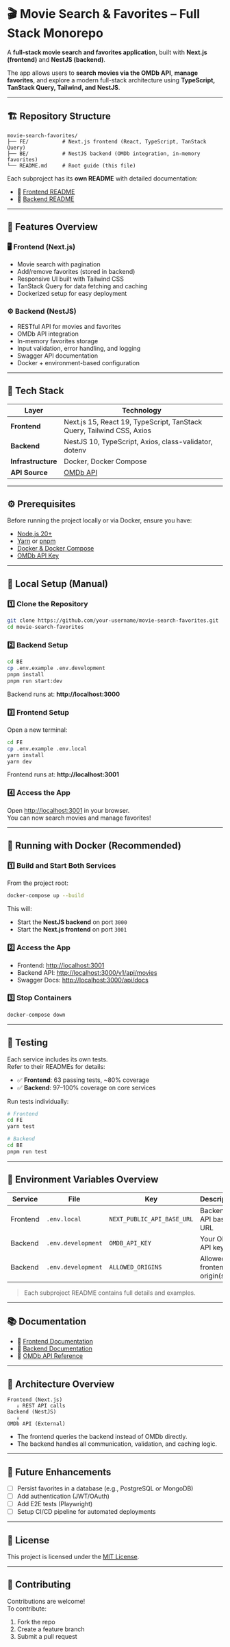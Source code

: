 # 🎬 Movie Search & Favorites – Full Stack Monorepo

A **full-stack movie search and favorites application**, built with **Next.js (frontend)** and **NestJS (backend)**.

The app allows users to **search movies via the OMDb API**, **manage favorites**, and explore a modern full-stack architecture using **TypeScript, TanStack Query, Tailwind, and NestJS**.

---

## 🏗️ Repository Structure

```
movie-search-favorites/
├── FE/           # Next.js frontend (React, TypeScript, TanStack Query)
├── BE/           # NestJS backend (OMDb integration, in-memory favorites)
└── README.md     # Root guide (this file)
```

Each subproject has its **own README** with detailed documentation:

- 📘 [Frontend README](./FE/README.md)
- 📗 [Backend README](./BE/README.md)

---

## 🚀 Features Overview

### 🖥️ Frontend (Next.js)
- Movie search with pagination  
- Add/remove favorites (stored in backend)
- Responsive UI built with Tailwind CSS  
- TanStack Query for data fetching and caching  
- Dockerized setup for easy deployment  

### ⚙️ Backend (NestJS)
- RESTful API for movies and favorites  
- OMDb API integration  
- In-memory favorites storage  
- Input validation, error handling, and logging  
- Swagger API documentation  
- Docker + environment-based configuration  

---

## 🧰 Tech Stack

| Layer | Technology |
|-------|-------------|
| **Frontend** | Next.js 15, React 19, TypeScript, TanStack Query, Tailwind CSS, Axios |
| **Backend** | NestJS 10, TypeScript, Axios, class-validator, dotenv |
| **Infrastructure** | Docker, Docker Compose |
| **API Source** | [OMDb API](https://www.omdbapi.com/) |

---

## ⚙️ Prerequisites

Before running the project locally or via Docker, ensure you have:

- [Node.js 20+](https://nodejs.org/)
- [Yarn](https://yarnpkg.com/) or [pnpm](https://pnpm.io/)
- [Docker & Docker Compose](https://www.docker.com/)
- [OMDb API Key](https://www.omdbapi.com/apikey.aspx)

---

## 🧩 Local Setup (Manual)

### 1️⃣ Clone the Repository
```bash
git clone https://github.com/your-username/movie-search-favorites.git
cd movie-search-favorites
```

### 2️⃣ Backend Setup
```bash
cd BE
cp .env.example .env.development
pnpm install
pnpm run start:dev
```
Backend runs at: **http://localhost:3000**

### 3️⃣ Frontend Setup
Open a new terminal:
```bash
cd FE
cp .env.example .env.local
yarn install
yarn dev
```
Frontend runs at: **http://localhost:3001**

### 4️⃣ Access the App
Open [http://localhost:3001](http://localhost:3001) in your browser.  
You can now search movies and manage favorites!

---

## 🐳 Running with Docker (Recommended)

### 1️⃣ Build and Start Both Services
From the project root:
```bash
docker-compose up --build
```

This will:
- Start the **NestJS backend** on port `3000`
- Start the **Next.js frontend** on port `3001`

### 2️⃣ Access the App
- Frontend: [http://localhost:3001](http://localhost:3001)
- Backend API: [http://localhost:3000/v1/api/movies](http://localhost:3000/v1/api/movies)
- Swagger Docs: [http://localhost:3000/api/docs](http://localhost:3000/api/docs)

### 3️⃣ Stop Containers
```bash
docker-compose down
```

---

## 🧪 Testing

Each service includes its own tests.  
Refer to their READMEs for details:

- ✅ **Frontend**: 63 passing tests, ~80% coverage  
- ✅ **Backend**: 97–100% coverage on core services  

Run tests individually:
```bash
# Frontend
cd FE
yarn test

# Backend
cd BE
pnpm run test
```

---

## 🧭 Environment Variables Overview

| Service | File | Key | Description |
|----------|------|-----|-------------|
| Frontend | `.env.local` | `NEXT_PUBLIC_API_BASE_URL` | Backend API base URL |
| Backend | `.env.development` | `OMDB_API_KEY` | Your OMDb API key |
| Backend | `.env.development` | `ALLOWED_ORIGINS` | Allowed frontend origin(s) |

> Each subproject README contains full details and examples.

---

## 📚 Documentation

- 📘 [Frontend Documentation](./FE/README.md)
- 📗 [Backend Documentation](./BE/README.md)
- 🧾 [OMDb API Reference](https://www.omdbapi.com/)

---

## 🧱 Architecture Overview

```
Frontend (Next.js)
   ↓ REST API calls
Backend (NestJS)
   ↓
OMDb API (External)
```

- The frontend queries the backend instead of OMDb directly.  
- The backend handles all communication, validation, and caching logic.

---

## 🚧 Future Enhancements

- [ ] Persist favorites in a database (e.g., PostgreSQL or MongoDB)
- [ ] Add authentication (JWT/OAuth)
- [ ] Add E2E tests (Playwright)
- [ ] Setup CI/CD pipeline for automated deployments

---

## 🪪 License

This project is licensed under the [MIT License](./LICENSE).

---

## 🤝 Contributing

Contributions are welcome!  
To contribute:
1. Fork the repo  
2. Create a feature branch  
3. Submit a pull request  
